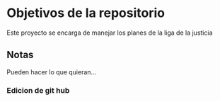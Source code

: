 # Objetivos de la repositorio

Este proyecto se encarga de manejar los planes de la liga de la justicia


## Notas
Pueden hacer lo que quieran...

### Edicion de git hub
